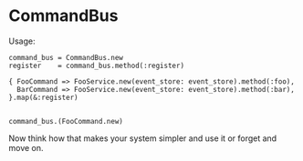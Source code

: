 # CommandBus

Usage:

```
command_bus = CommandBus.new
register    = command_bus.method(:register)

{ FooCommand => FooService.new(event_store: event_store).method(:foo),
  BarCommand => FooService.new(event_store: event_store).method(:bar),
}.map(&:register)


command_bus.(FooCommand.new)

```

Now think how that makes your system simpler and use it or forget and move on.
